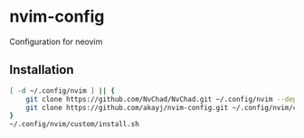# nvim-config
Configuration for neovim

## Installation
```sh
[ -d ~/.config/nvim ] || {
    git clone https://github.com/NvChad/NvChad.git ~/.config/nvim --depth=1
    git clone https://github.com/akayj/nvim-config.git ~/.config/nvim/custom --depth=1
}
~/.config/nvim/custom/install.sh
```

